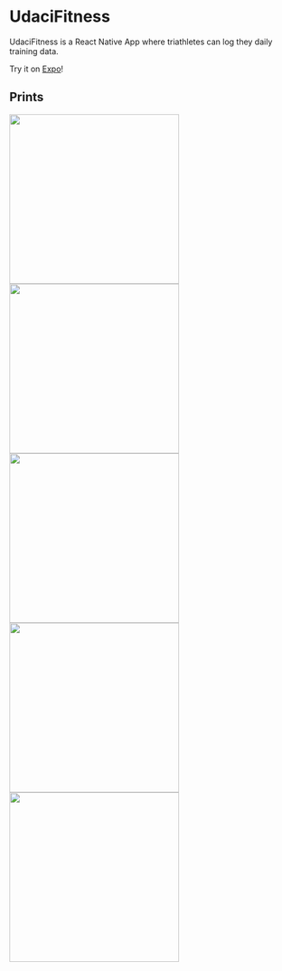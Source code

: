 # UdaciFitness  
UdaciFitness is a React Native App where triathletes can log they daily training data.

Try it on [Expo](https://expo.io/@emersonsiega/UdaciFitness)!  

## Prints  
<img src="https://imgur.com/xsuf0cP.jpg" width="300">  

<img src="https://imgur.com/EmTbrgo.jpg" width="300">  

<img src="https://imgur.com/SX9PijW.jpg" width="300">  

<img src="https://imgur.com/iVfVPd4.jpg" width="300">  

<img src="https://imgur.com/5iKPoO6.jpg" width="300">  
